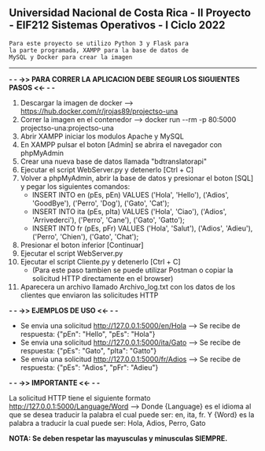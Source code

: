 Universidad Nacional de Costa Rica - II Proyecto - EIF212 Sistemas Operativos - I Ciclo 2022
  ------------------------------------------------------
    Para este proyecto se utilizo Python 3 y Flask para 
    la parte programada, XAMPP para la base de datos de 
    MySQL y Docker para crear la imagen
  ------------------------------------------------------

**- - ->> PARA CORRER LA APLICACION DEBE SEGUIR LOS SIGUIENTES PASOS <<- - -**

1. Descargar la imagen de docker --> https://hub.docker.com/r/jrojas89/projectso-una
2. Correr la imagen en el contenedor --> docker run --rm -p 80:5000 projectso-una:projectso-una
3. Abrir XAMPP iniciar los modulos Apache y MySQL
4. En XAMPP pulsar el boton [Admin] se abrira el navegador con phpMyAdmin
5. Crear una nueva base de datos llamada "bdtranslatorapi"
6. Ejecutar el script WebServer.py y detenerlo [Ctrl + C]
7. Volver a phpMyAdmin, abrir la base de datos y presionar el boton [SQL] y pegar los siguientes comandos:
    * INSERT INTO en (pEs, pEn) VALUES ('Hola', 'Hello'), ('Adios', 'GoodBye'), ('Perro', 'Dog'), ('Gato', 'Cat');
    * INSERT INTO ita (pEs, pIta) VALUES ('Hola', 'Ciao'), ('Adios', 'Arrivederci'), ('Perro', 'Cane'), ('Gato', 'Gatto');
    * INSERT INTO fr (pEs, pFr) VALUES ('Hola', 'Salut'), ('Adios', 'Adieu'), ('Perro', 'Chien'), ('Gato', 'Chat');
8. Presionar el boton inferior [Continuar]
9. Ejecutar el script WebServer.py
10. Ejecutar el script Cliente.py y detenerlo [Ctrl + C]
    * (Para este paso tambien se puede utilizar Postman o copiar la solicitud HTTP directamente en el browser)
11. Aparecera un archivo llamado Archivo_log.txt con los datos de los clientes que enviaron las solicitudes HTTP

**- - ->> EJEMPLOS DE USO <<- - -**

* Se envia una solicitud http://127.0.0.1:5000/en/Hola --> Se recibe de respuesta: {"pEn": "Hello", "pEs": "Hola"}
* Se envia una solicitud http://127.0.0.1:5000/ita/Gato --> Se recibe de respuesta: {"pEs": "Gato", "pIta": "Gatto"}
* Se envia una solicitud http://127.0.0.1:5000/fr/Adios --> Se recibe de respuesta: {"pEs": "Adios", "pFr": "Adieu"}


**- - ->> IMPORTANTE <<- - -**

La solicitud HTTP tiene el siguiente formato http://127.0.0.1:5000/Language/Word --> Donde {Language} es el idioma al que se desea traducir la palabra el cual puede ser: en, ita, fr. Y {Word} es la palabra a traducir la cual puede ser: Hola, Adios, Perro, Gato

**NOTA: Se deben respetar las mayusculas y minusculas SIEMPRE.**